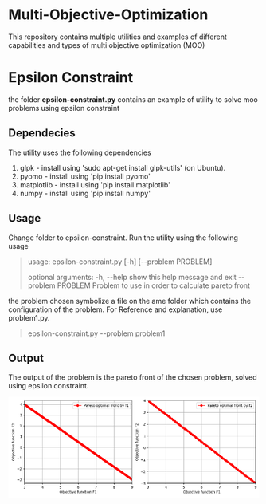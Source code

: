 # Multi-Objective-Optimization

This repository contains multiple utilities and examples of different capabilities and types of multi objective optimization (MOO)

# Epsilon Constraint

the folder **epsilon-constraint.py** contains an example of utility to solve moo problems using epsilon constraint

## Dependecies

The utility uses the following dependencies

1. glpk - install using 'sudo apt-get install glpk-utils' (on Ubuntu).
2. pyomo - install using 'pip install pyomo'
3. matplotlib - install using 'pip install matplotlib'
4. numpy - install using 'pip install numpy'

## Usage

Change folder to epsilon-constraint.
Run the utility using the following usage

> usage: epsilon-constraint.py [-h] [--problem PROBLEM]
>
> optional arguments:
> -h, --help show this help message and exit
> --problem PROBLEM Problem to use in order to calculate pareto front

the problem chosen symbolize a file on the ame folder which contains the configuration of the problem.
For Reference and explanation, use problem1.py.

> epsilon-constraint.py --problem problem1

## Output

The output of the problem is the pareto front of the chosen problem, solved using epsilon constraint.

![problem1 output example](/epsilon-constraint-example.png)
